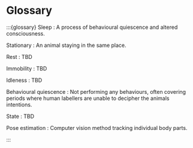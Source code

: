 # Glossary

:::{glossary}
Sleep
: A process of behavioural quiescence and altered consciousness.

Stationary
: An animal staying in the same place.

Rest
: TBD

Immobility
: TBD

Idleness
: TBD

Behavioural quiescence
: Not performing any behaviours, often covering periods where human labellers are unable to decipher the animals intentions.

State
: TBD

Pose estimation
: Computer vision method tracking individual body parts.

:::